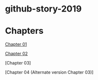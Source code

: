 # github-story-2019

# Chapters

[Chapter 01](https://tykhaw.github.io/github-story-2019/Chapter1.html)

[Chapter 02](https://tykhaw.github.io/github-story-2019/Chapter2.html)

[Chapter 03]

[Chapter 04 (Alternate version Chapter 03)]